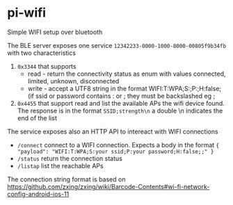 # pi-wifi

Simple WIFI setup over bluetooth


The BLE server exposes one service `12342233-0000-1000-8000-00805f9b34fb` with two characteristics

1. `0x3344` that supports
   - read - return the connectivity status as enum with values connected, limited, unknown, disconnected
   - write - accept a UTF8 string in the format WIFI:T:WPA;S:<ssid>;P:<password>;H:false; (if ssid or password contains : or ; they must be backslashed eg \;
2. `0x4455` that support read and list the available APs the wifi device found. The response is in the format `SSID;strength\n` a double \n indicates the end of the list

The service exposes also an HTTP API to intereact with WIFI connections

- `/connect` connect to a WIFI connection. Expects a body in the format `{ "payload": "WIFI:T:WPA;S:your ssid;P:your password;H:false;;" }`
- `/status` return the connection status
- `/listap` list the reachable APs


The connection string format is based on https://github.com/zxing/zxing/wiki/Barcode-Contents#wi-fi-network-config-android-ios-11
